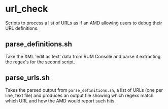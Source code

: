 # url_check
Scripts to process a list of URLs as if an AMD allowing users to debug their URL definitions.

## parse_definitions.sh
Take the XML 'edit as text' data from RUM Console and parse it extracting the regex's for the second script.

## parse_urls.sh
Takes the parsed output from `parse_definitions.sh`, a list of URLs (one per line, text file) and produces an output file showing which regexs match which URL and how the AMD would report such hits.


